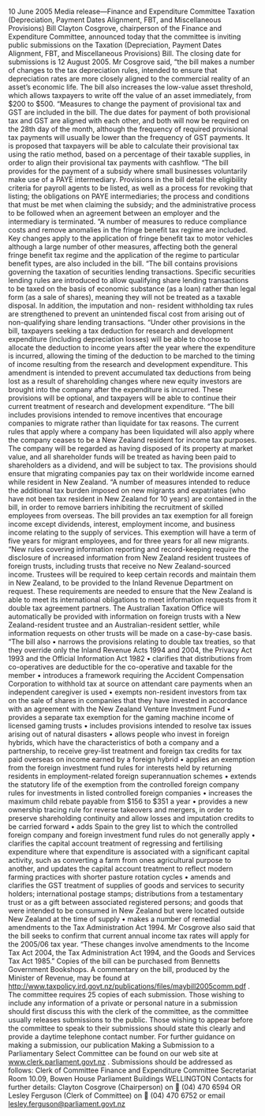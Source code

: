 10 June 2005 Media release—Finance and Expenditure Committee Taxation (Depreciation, Payment Dates Alignment, FBT, and Miscellaneous Provisions) Bill Clayton Cosgrove, chairperson of the Finance and Expenditure Committee, announced today that the committee is inviting public submissions on the Taxation (Depreciation, Payment Dates Alignment, FBT, and Miscellaneous Provisions) Bill. The closing date for submissions is 12 August 2005. Mr Cosgrove said, “the bill makes a number of changes to the tax depreciation rules, intended to ensure that depreciation rates are more closely aligned to the commercial reality of an asset’s economic life. The bill also increases the low-value asset threshold, which allows taxpayers to write off the value of an asset immediately, from $200 to $500. “Measures to change the payment of provisional tax and GST are included in the bill. The due dates for payment of both provisional tax and GST are aligned with each other, and both will now be required on the 28th day of the month, although the frequency of required provisional tax payments will usually be lower than the frequency of GST payments. It is proposed that taxpayers will be able to calculate their provisional tax using the ratio method, based on a percentage of their taxable supplies, in order to align their provisional tax payments with cashflow. “The bill provides for the payment of a subsidy where small businesses voluntarily make use of a PAYE intermediary. Provisions in the bill detail the eligibility criteria for payroll agents to be listed, as well as a process for revoking that listing; the obligations on PAYE intermediaries; the process and conditions that must be met when claiming the subsidy; and the administrative process to be followed when an agreement between an employer and the intermediary is terminated. “A number of measures to reduce compliance costs and remove anomalies in the fringe benefit tax regime are included. Key changes apply to the application of fringe benefit tax to motor vehicles although a large number of other measures, affecting both the general fringe benefit tax regime and the application of the regime to particular benefit types, are also included in the bill. “The bill contains provisions governing the taxation of securities lending transactions. Specific securities lending rules are introduced to allow qualifying share lending transactions to be taxed on the basis of economic substance (as a loan) rather than legal form (as a sale of shares), meaning they will not be treated as a taxable disposal. In addition, the imputation and non- resident withholding tax rules are strengthened to prevent an unintended fiscal cost from arising out of non-qualifying share lending transactions. “Under other provisions in the bill, taxpayers seeking a tax deduction for research and development expenditure (including depreciation losses) will be able to choose to allocate the deduction to income years after the year where the expenditure is incurred, allowing the timing of the deduction to be marched to the timing of income resulting from the research and development expenditure. This amendment is intended to prevent accumulated tax deductions from being lost as a result of shareholding changes where new equity investors are brought into the company after the expenditure is incurred. These provisions will be optional, and taxpayers will be able to continue their current treatment of research and development expenditure. “The bill includes provisions intended to remove incentives that encourage companies to migrate rather than liquidate for tax reasons. The current rules that apply where a company has been liquidated will also apply where the company ceases to be a New Zealand resident for income tax purposes. The company will be regarded as having disposed of its property at market value, and all shareholder funds will be treated as having been paid to shareholders as a dividend, and will be subject to tax. The provisions should ensure that migrating companies pay tax on their worldwide income earned while resident in New Zealand. “A number of measures intended to reduce the additional tax burden imposed on new migrants and expatriates (who have not been tax resident in New Zealand for 10 years) are contained in the bill, in order to remove barriers inhibiting the recruitment of skilled employees from overseas. The bill provides an tax exemption for all foreign income except dividends, interest, employment income, and business income relating to the supply of services. This exemption will have a term of five years for migrant employees, and for three years for all new migrants. “New rules covering information reporting and record-keeping require the disclosure of increased information from New Zealand resident trustees of foreign trusts, including trusts that receive no New Zealand-sourced income. Trustees will be required to keep certain records and maintain them in New Zealand, to be provided to the Inland Revenue Department on request. These requirements are needed to ensure that the New Zealand is able to meet its international obligations to meet information requests from it double tax agreement partners. The Australian Taxation Office will automatically be provided with information on foreign trusts with a New Zealand-resident trustee and an Australian-resident settler, while information requests on other trusts will be made on a case-by-case basis. “The bill also • narrows the provisions relating to double tax treaties, so that they override only the Inland Revenue Acts 1994 and 2004, the Privacy Act 1993 and the Official Information Act 1982 • clarifies that distributions from co-operatives are deductible for the co-operative and taxable for the member • introduces a framework requiring the Accident Compensation Corporation to withhold tax at source on attendant care payments when an independent caregiver is used • exempts non-resident investors from tax on the sale of shares in companies that they have invested in accordance with an agreement with the New Zealand Venture Investment Fund • provides a separate tax exemption for the gaming machine income of licensed gaming trusts • includes provisions intended to resolve tax issues arising out of natural disasters • allows people who invest in foreign hybrids, which have the characteristics of both a company and a partnership, to receive grey-list treatment and foreign tax credits for tax paid overseas on income earned by a foreign hybrid • applies an exemption from the foreign investment fund rules for interests held by returning residents in employment-related foreign superannuation schemes • extends the statutory life of the exemption from the controlled foreign company rules for investments in listed controlled foreign companies • increases the maximum child rebate payable from $156 to $351 a year • provides a new ownership tracing rule for reverse takeovers and mergers, in order to preserve shareholding continuity and allow losses and imputation credits to be carried forward • adds Spain to the grey list to which the controlled foreign company and foreign investment fund rules do not generally apply • clarifies the capital account treatment of regressing and fertilising expenditure where that expenditure is associated with a significant capital activity, such as converting a farm from ones agricultural purpose to another, and updates the capital account treatment to reflect modern farming practices with shorter pasture rotation cycles • amends and clarifies the GST treatment of supplies of goods and services to security holders; international postage stamps; distributions from a testamentary trust or as a gift between associated registered persons; and goods that were intended to be consumed in New Zealand but were located outside New Zealand at the time of supply • makes a number of remedial amendments to the Tax Administration Act 1994. Mr Cosgrove also said that the bill seeks to confirm that current annual income tax rates will apply for the 2005/06 tax year. “These changes involve amendments to the Income Tax Act 2004, the Tax Administration Act 1994, and the Goods and Services Tax Act 1985.” Copies of the bill can be purchased from Bennetts Government Bookshops. A commentary on the bill, produced by the Minister of Revenue, may be found at http://www.taxpolicy.ird.govt.nz/publications/files/maybill2005comm.pdf . The committee requires 25 copies of each submission. Those wishing to include any information of a private or personal nature in a submission should first discuss this with the clerk of the committee, as the committee usually releases submissions to the public. Those wishing to appear before the committee to speak to their submissions should state this clearly and provide a daytime telephone contact number. For further guidance on making a submission, our publication Making a Submission to a Parliamentary Select Committee can be found on our web site at www.clerk.parliament.govt.nz . Submissions should be addressed as follows: Clerk of Committee Finance and Expenditure Committee Secretariat Room 10.09, Bowen House Parliament Buildings WELLINGTON Contacts for further details: Clayton Cosgrove (Chairperson) on  (04) 470 6594 OR Lesley Ferguson (Clerk of Committee) on  (04) 470 6752 or email lesley.ferguson@parliament.govt.nz